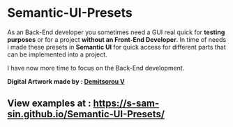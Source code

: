 # Semantic-UI-Presets
<p>As an Back-End developer you sometimes need a GUI real quick for <b>testing purposes</b> or for a project <b>without an Front-End Developer</b>.
In time of needs i made these presets in <b>Semantic UI</b> for quick access for different parts that can be implemented into a project.
</p>
<p>I have now more time to focus on the Back-End development.</p>
<p><b>Digital Artwork made by : <a href="https://www.artstation.com/demitsorou" target="_blank">Demitsorou V</a></b></p>

## View examples at : https://s-sam-sin.github.io/Semantic-UI-Presets/